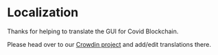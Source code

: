 # Localization

Thanks for helping to translate the GUI for Covid Blockchain.

Please head over to our [Crowdin project](https://crowdin.com/project/olive-blockchain/) and add/edit translations there.
